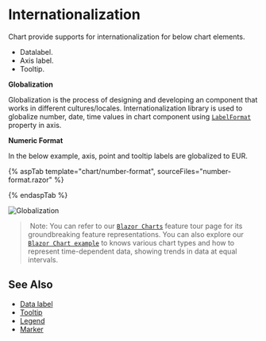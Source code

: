 # Internationalization

Chart provide supports for internationalization for below chart elements.

* Datalabel.
* Axis label.
* Tooltip.

<!-- markdownlint-disable MD036 -->
**Globalization**

Globalization is the process of designing and developing an component that works in different
cultures/locales.  Internationalization  library is used to globalize number, date, time values in
chart component using [`LabelFormat`](https://help.syncfusion.com/cr/blazor/Syncfusion.Blazor.Charts.ChartCommonAxis.html#Syncfusion_Blazor_Charts_ChartCommonAxis_LabelFormat) property in axis.

**Numeric Format**

In the below example, axis, point  and tooltip labels are globalized to EUR.

{% aspTab template="chart/number-format", sourceFiles="number-format.razor" %}

{% endaspTab %}

![Globalization](images/internationalization.png)

> Note: You can refer to our [`Blazor Charts`](https://www.syncfusion.com/blazor-components/blazor-charts) feature tour page for its groundbreaking feature representations. You can also explore our [`Blazor Chart example`](https://blazor.syncfusion.com/demos/chart/line?theme=bootstrap4) to knows various chart types and how to represent time-dependent data, showing trends in data at equal intervals.

## See Also

* [Data label](./data-labels)
* [Tooltip](./tool-tip)
* [Legend](./legend)
* [Marker](./data-markers)